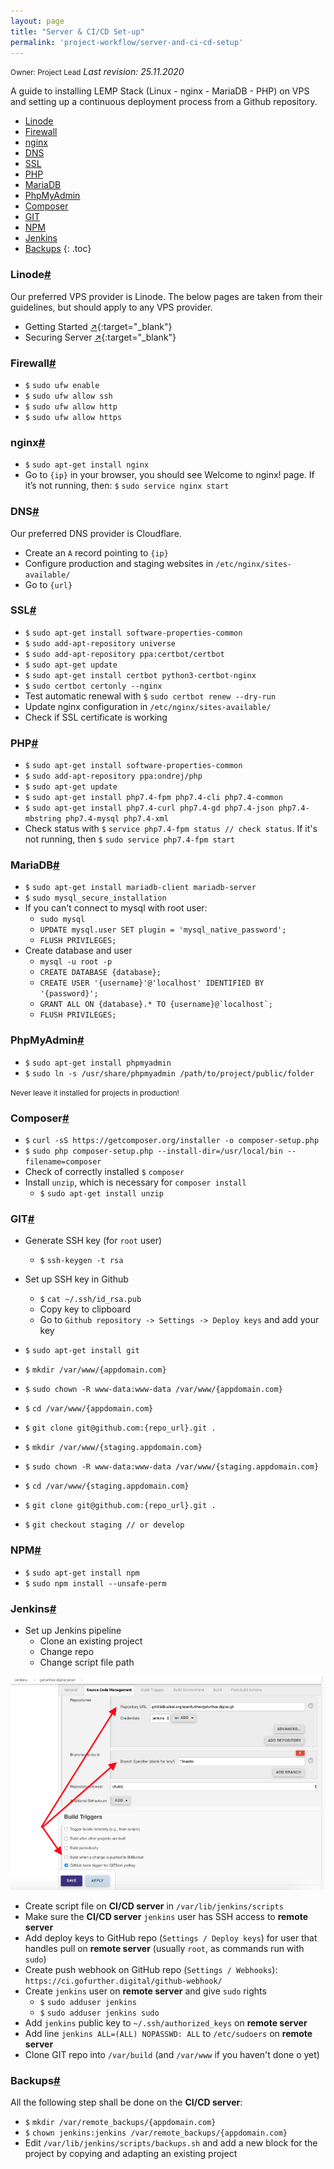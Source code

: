 ```yaml
---
layout: page
title: "Server & CI/CD Set-up"
permalink: 'project-workflow/server-and-ci-cd-setup'
---
```

<small class="owner">Owner: Project Lead</small> _Last revision: 25.11.2020_

A guide to installing LEMP Stack (Linux - nginx - MariaDB - PHP) on VPS and setting up a continuous deployment process from a Github repository.

- [Linode](#linode)
- [Firewall](#firewall)
- [nginx](#nginx)
- [DNS](#dns)
- [SSL](#ssl)
- [PHP](#php)
- [MariaDB](#mariadb)
- [PhpMyAdmin](#phpmyadmin)
- [Composer](#composer)
- [GIT](#git)
- [NPM](#npm)
- [Jenkins](#jenkins)
- [Backups](#backups)
{: .toc}

### Linode[#](#linode)
Our preferred VPS provider is Linode. The below pages are taken from their guidelines, but should apply to any VPS provider.

- Getting Started [&#x2197;](https://www.linode.com/docs/getting-started/){:target="_blank"}
- Securing Server [&#x2197;](https://www.linode.com/docs/security/securing-your-server/){:target="_blank"}

### Firewall[#](#firewall)
- ```$``` ```sudo ufw enable```
- ```$``` ```sudo ufw allow ssh```
- ```$``` ```sudo ufw allow http```
- ```$``` ```sudo ufw allow https```

### nginx[#](#nginx)
- ```$``` ```sudo apt-get install nginx```
- Go to ```{ip}``` in your browser, you should see Welcome to nginx! page. If it’s not running, then: ```$``` ```sudo service nginx start```

### DNS[#](#dns)
Our preferred DNS provider is Cloudflare.

- Create an ```A``` record pointing to ```{ip}```
- Configure production and staging websites in ```/etc/nginx/sites-available/```
- Go to ```{url}```

### SSL[#](#ssl)
- ```$``` ```sudo apt-get install software-properties-common```
- ```$``` ```sudo add-apt-repository universe```
- ```$``` ```sudo add-apt-repository ppa:certbot/certbot```
- ```$``` ```sudo apt-get update```
- ```$``` ```sudo apt-get install certbot python3-certbot-nginx```
- ```$``` ```sudo certbot certonly --nginx```
- Test automatic renewal with ```$``` ```sudo certbot renew --dry-run```
- Update nginx configuration in ```/etc/nginx/sites-available/```
- Check if SSL certificate is working
    
### PHP[#](#php)
- ```$``` ```sudo apt-get install software-properties-common```
- ```$``` ```sudo add-apt-repository ppa:ondrej/php```
- ```$``` ```sudo apt-get update```
- ```$``` ```sudo apt-get install php7.4-fpm php7.4-cli php7.4-common```
- ```$``` ```sudo apt-get install php7.4-curl php7.4-gd php7.4-json php7.4-mbstring php7.4-mysql php7.4-xml```
- Check status with ```$``` ```service php7.4-fpm status // check status```. If it's not running, then ```$``` ```sudo service php7.4-fpm start```

### MariaDB[#](#mariadb)
- ```$``` ```sudo apt-get install mariadb-client mariadb-server```
- ```$``` ```sudo mysql_secure_installation```
- If you can't connect to mysql with root user:
    - ```sudo mysql```
    - ```UPDATE mysql.user SET plugin = 'mysql_native_password';```
    - ```FLUSH PRIVILEGES;```
- Create database and user
    - ```mysql -u root -p```
    - ```CREATE DATABASE {database};```
    - ```CREATE USER '{username}'@'localhost' IDENTIFIED BY '{password}';```
    - ```GRANT ALL ON {database}.* TO {username}@`localhost`;```
    - ```FLUSH PRIVILEGES;```
    
### PhpMyAdmin[#](#phpmyadmin)
- ```$``` ```sudo apt-get install phpmyadmin```
- ```$``` ```sudo ln -s /usr/share/phpmyadmin /path/to/project/public/folder```

<small class="note">Never leave it installed for projects in production!</small>

### Composer[#](#composer)
- ```$``` ```curl -sS https://getcomposer.org/installer -o composer-setup.php```
- ```$``` ```sudo php composer-setup.php --install-dir=/usr/local/bin --filename=composer```
- Check of correctly installed ```$``` ```composer```
- Install ```unzip```, which is necessary for ```composer install```
    - ```$``` ```sudo apt-get install unzip```
    
### GIT[#](#git)
- Generate SSH key (for ```root``` user)
    - ```$``` ```ssh-keygen -t rsa```
- Set up SSH key in Github
    - ```$``` ```cat ~/.ssh/id_rsa.pub```
    - Copy key to clipboard
    - Go to ```Github repository -> Settings -> Deploy keys``` and add your key
    
- ```$``` ```sudo apt-get install git```

- ```$``` ```mkdir /var/www/{appdomain.com}```
- ```$``` ```sudo chown -R www-data:www-data /var/www/{appdomain.com}```
- ```$``` ```cd /var/www/{appdomain.com}```
- ```$``` ```git clone git@github.com:{repo_url}.git .```

- ```$``` ```mkdir /var/www/{staging.appdomain.com}```
- ```$``` ```sudo chown -R www-data:www-data /var/www/{staging.appdomain.com}```
- ```$``` ```cd /var/www/{staging.appdomain.com}```
- ```$``` ```git clone git@github.com:{repo_url}.git .```
- ```$``` ```git checkout staging // or develop```

### NPM[#](#npm)
- ```$``` ```sudo apt-get install npm```
- ```$``` ```sudo npm install --unsafe-perm```

### Jenkins[#](#jenkins)
- Set up Jenkins pipeline
    - Clone an existing project
    - Change repo
    - Change script file path
    
<div class="thumb">
    <a href="/dist/media/ci-cd-setup-jenkins.png" target="_blank">
        <img src="/dist/media/ci-cd-setup-jenkins.png" alt="" />
    </a>
</div>

- Create script file on __CI/CD server__ in ```/var/lib/jenkins/scripts```
- Make sure the __CI/CD server__ ```jenkins``` user has SSH access to __remote server__
- Add deploy keys to GitHub repo (```Settings / Deploy keys```) for user that handles pull on __remote server__ (usually ```root```, as commands run with ```sudo```)
- Create push webhook on GitHub repo (```Settings / Webhooks```): ```https://ci.gofurther.digital/github-webhook/```
- Create ```jenkins``` user on __remote server__ and give ```sudo``` rights
    - ```$``` ```sudo adduser jenkins```
    - ```$``` ```sudo adduser jenkins sudo```
- Add ```jenkins``` public key to ```~/.ssh/authorized_keys``` on __remote server__
- Add line ```jenkins ALL=(ALL) NOPASSWD: ALL``` to ```/etc/sudoers``` on __remote server__
- Clone GIT repo into ```/var/build``` (and ```/var/www``` if you haven't done o yet)

### Backups[#](#backups)
All the following step shall be done on the __CI/CD server__:

- ```$``` ```mkdir /var/remote_backups/{appdomain.com}```
- ```$``` ```chown jenkins:jenkins /var/remote_backups/{appdomain.com}```
- Edit ```/var/lib/jenkins/scripts/backups.sh``` and add a new block for the project by copying and adapting an existing project